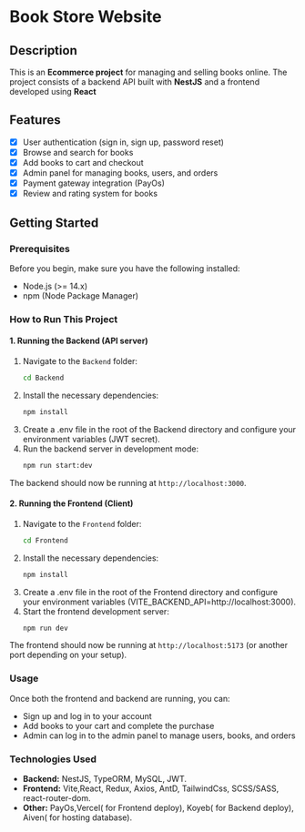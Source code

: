 # Book Store Website

## Description
This is an **Ecommerce project** for managing and selling books online. The project consists of a backend API built with **NestJS** and a frontend developed using **React**

## Features
- [x] User authentication (sign in, sign up, password reset)
- [x] Browse and search for books
- [x] Add books to cart and checkout
- [x] Admin panel for managing books, users, and orders
- [x] Payment gateway integration (PayOs)
- [x] Review and rating system for books

## Getting Started

### Prerequisites
Before you begin, make sure you have the following installed:
- Node.js (>= 14.x)
- npm (Node Package Manager)

### How to Run This Project

#### 1. Running the Backend (API server)
1. Navigate to the `Backend` folder:
   ```bash
   cd Backend
2. Install the necessary dependencies:
   ```bash
   npm install
3. Create a .env file in the root of the Backend directory and configure your environment variables (JWT secret).
4. Run the backend server in development mode:
   ```bash
   npm run start:dev
The backend should now be running at `http://localhost:3000`.
#### 2. Running the Frontend (Client)
1. Navigate to the `Frontend` folder:
   ```bash
   cd Frontend
2. Install the necessary dependencies:
   ```bash
   npm install
3. Create a .env file in the root of the Frontend directory and configure your environment variables (VITE_BACKEND_API=http://localhost:3000).
4. Start the frontend development server:
   ```bash
   npm run dev
The frontend should now be running at `http://localhost:5173` (or another port depending on your setup).
### Usage
Once both the frontend and backend are running, you can:
- Sign up and log in to your account
- Add books to your cart and complete the purchase
- Admin can log in to the admin panel to manage users, books, and orders
### Technologies Used
- __Backend:__ NestJS, TypeORM, MySQL, JWT.
- __Frontend:__ Vite,React, Redux, Axios, AntD, TailwindCss, SCSS/SASS, react-router-dom.
- __Other:__ PayOs,Vercel( for Frontend deploy), Koyeb( for Backend deploy), Aiven( for hosting database).
